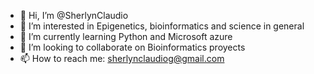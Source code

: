 - 👋 Hi, I’m @SherlynClaudio
- 👀 I’m interested in Epigenetics, bioinformatics and science in general
- 🌱 I’m currently learning Python and Microsoft azure
- 💞️ I’m looking to collaborate on Bioinformatics proyects
- 📫 How to reach me: sherlynclaudiog@gmail.com

<!---
SherlynClaudio/SherlynClaudio is a ✨ special ✨ repository because its `README.md` (this file) appears on your GitHub profile.
You can click the Preview link to take a look at your changes.
--->
